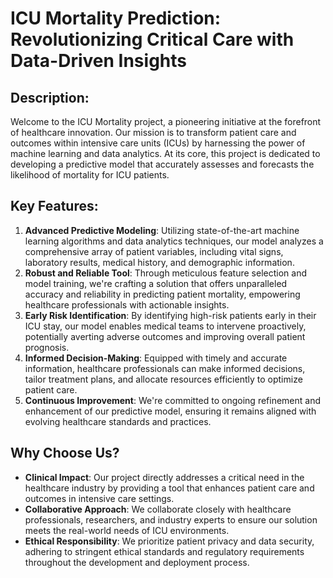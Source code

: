 # ICU Mortality Prediction: Revolutionizing Critical Care with Data-Driven Insights

## Description:
Welcome to the ICU Mortality project, a pioneering initiative at the forefront of healthcare innovation. Our mission is to transform patient care and outcomes within intensive care units (ICUs) by harnessing the power of machine learning and data analytics. At its core, this project is dedicated to developing a predictive model that accurately assesses and forecasts the likelihood of mortality for ICU patients.

## Key Features:
1. **Advanced Predictive Modeling**: Utilizing state-of-the-art machine learning algorithms and data analytics techniques, our model analyzes a comprehensive array of patient variables, including vital signs, laboratory results, medical history, and demographic information.
2. **Robust and Reliable Tool**: Through meticulous feature selection and model training, we're crafting a solution that offers unparalleled accuracy and reliability in predicting patient mortality, empowering healthcare professionals with actionable insights.
3. **Early Risk Identification**: By identifying high-risk patients early in their ICU stay, our model enables medical teams to intervene proactively, potentially averting adverse outcomes and improving overall patient prognosis.
4. **Informed Decision-Making**: Equipped with timely and accurate information, healthcare professionals can make informed decisions, tailor treatment plans, and allocate resources efficiently to optimize patient care.
5. **Continuous Improvement**: We're committed to ongoing refinement and enhancement of our predictive model, ensuring it remains aligned with evolving healthcare standards and practices.

## Why Choose Us?
- **Clinical Impact**: Our project directly addresses a critical need in the healthcare industry by providing a tool that enhances patient care and outcomes in intensive care settings.
- **Collaborative Approach**: We collaborate closely with healthcare professionals, researchers, and industry experts to ensure our solution meets the real-world needs of ICU environments.
- **Ethical Responsibility**: We prioritize patient privacy and data security, adhering to stringent ethical standards and regulatory requirements throughout the development and deployment process.

